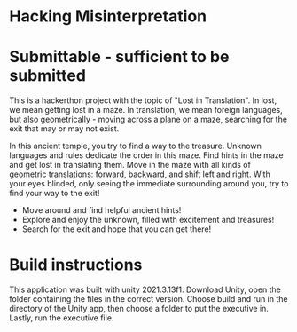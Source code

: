 # Hacking Misinterpretation
# Submittable - sufficient to be submitted

This is a hackerthon project with the topic of "Lost in Translation". In lost, we mean getting lost in a maze. In translation, we mean foreign languages, but also geometrically - moving across a plane on a maze, searching for the exit that may or may not exist.

In this ancient temple, you try to find a way to the treasure. Unknown languages and rules dedicate the order in this maze. Find hints in the maze and get lost in translating them. Move in the maze with all kinds of geometric translations: forward, backward, and shift left and right. With your eyes blinded, only seeing the immediate surrounding around you, try to find your way to the exit!
- Move around and find helpful ancient hints!
- Explore and enjoy the unknown, filled with excitement and treasures!
- Search for the exit and hope that you can get there!


# Build instructions
This application was built with unity 2021.3.13f1. Download Unity, open the folder containing the files in the correct version. Choose build and run in the directory of the Unity app, then choose a folder to put the executive in. Lastly, run the executive file.


